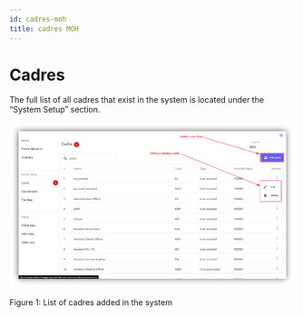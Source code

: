 ```yaml
---
id: cadres-moh
title: cadres MOH
---
```


# Cadres

The full list of all cadres that exist in the system is located under the “System Setup” section.

![img alt](/img/cadre-moh1.png)

Figure 1: List of cadres added in the system
